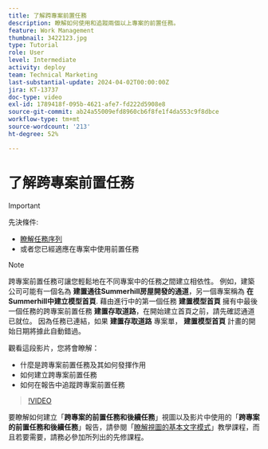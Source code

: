 ```yaml
---
title: 了解跨專案前置任務
description: 瞭解如何使用和追蹤兩個以上專案的前置任務。
feature: Work Management
thumbnail: 3422123.jpg
type: Tutorial
role: User
level: Intermediate
activity: deploy
team: Technical Marketing
last-substantial-update: 2024-04-02T00:00:00Z
jira: KT-13737
doc-type: video
exl-id: 1789418f-095b-4621-afe7-fd222d5908e8
source-git-commit: ab24a55009efd8960cb6f8fe1f4da553c9f8dbce
workflow-type: tm+mt
source-wordcount: '213'
ht-degree: 52%

---
```


# 了解跨專案前置任務

>[!IMPORTANT]
>
>先決條件:
>
>* [瞭解任務序列](https://experienceleague.adobe.com/docs/workfront-learn/tutorials-workfront/manage-work/tasks/learn-to-sequence-tasks.html?lang=zh-Hant)
>* 或者您已經適應在專案中使用前置任務

>[!NOTE]
>
>跨專案前置任務可讓您輕鬆地在不同專案中的任務之間建立相依性。 例如，建築公司可能有一個名為 **建置通往Summerhill房屋開發的通道**，另一個專案稱為 **在Summerhill中建立模型首頁**. 藉由進行中的第一個任務 **建置模型首頁** 擁有中最後一個任務的跨專案前置任務 **建置存取道路**，在開始建立首頁之前，請先確認通道已就位。 因為任務已連結，如果 **建置存取道路** 專案單， **建置模型首頁** 計畫的開始日期將據此自動錯過。


觀看這段影片，您將會瞭解：

* 什麼是跨專案前置任務及其如何發揮作用
* 如何建立跨專案前置任務
* 如何在報告中追蹤跨專案前置任務

>[!VIDEO](https://video.tv.adobe.com/v/3422123/?quality=12&learn=on)

要瞭解如何建立「**跨專案的前置任務和後續任務**」視圖以及影片中使用的「**跨專案的前置任務和後續任務**」報告，請參閱「[瞭解視圖的基本文字模式](https://experienceleague.adobe.com/docs/workfront-learn/tutorials-workfront/reporting/intermediate-reporting/basic-text-mode-for-views.html?lang=zh-Hant)」教學課程，而且若要需要，請務必參加所列出的先修課程。
